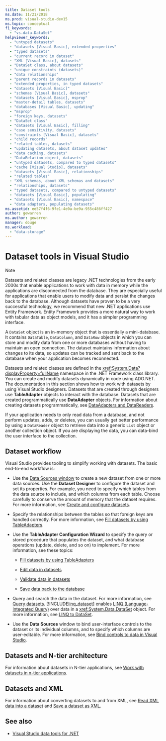 ```yaml
---
title: Dataset tools
ms.date: 11/21/2018
ms.prod: visual-studio-dev15
ms.topic: conceptual
f1_keywords:
  - "vs.data.DataSet"
helpviewer_keywords:
  - "untyped datasets"
  - "datasets [Visual Basic], extended properties"
  - "typed datasets"
  - "current record in dataset"
  - "XML [Visual Basic], datasets"
  - "DataSet class, about datasets"
  - "unique constraints (datasets)"
  - "data relationships"
  - "parent records in datasets"
  - "extended properties, in typed datasets"
  - "datasets [Visual Basic]"
  - "schemas [Visual Basic], datasets"
  - "datasets [Visual Basic], msprop"
  - "master-detail tables, datasets"
  - "databases [Visual Basic], updating"
  - "msprop"
  - "foreign keys, datasets"
  - "DataSet class"
  - "datasets [Visual Basic], filling"
  - "case sensitivity, datasets"
  - "constraints [Visual Basic], datasets"
  - "child records"
  - "related tables, datasets"
  - "updating datasets, about dataset updates"
  - "data caching, datasets"
  - "DataRelation object, datasets"
  - "untyped datasets, compared to typed datasets"
  - "cache [Visual Studio], datasets"
  - "datasets [Visual Basic], relationships"
  - "related tables"
  - "XML schemas, about XML schemas and datasets"
  - "relationships, datasets"
  - "typed datasets, compared to untyped datasets"
  - "datasets [Visual Basic], populating"
  - "datasets [Visual Basic], namespace"
  - "data adapters, populating datasets"
ms.assetid: ee57f4f6-9fe1-4e0a-be9a-955c486ff427
author: gewarren
ms.author: gewarren
manager: douge
ms.workload:
  - "data-storage"
---
```

# Dataset tools in Visual Studio

> [!NOTE]
> Datasets and related classes are legacy .NET technologies from the early 2000s that enable applications to work with data in memory while the applications are disconnected from the database. They are especially useful for applications that enable users to modify data and persist the changes back to the database. Although datasets have proven to be a very successful technology, we recommend that new .NET applications use Entity Framework. Entity Framework provides a more natural way to work with tabular data as object models, and it has a simpler programming interface.

A `DataSet` object is an in-memory object that is essentially a mini-database. It contains `DataTable`, `DataColumn`, and `DataRow` objects in which you can store and modify data from one or more databases without having to maintain an open connection. The dataset maintains information about changes to its data, so updates can be tracked and sent back to the database when your application becomes reconnected.

Datasets and related classes are defined in the <xref:System.Data?displayProperty=fullName> namespace in the .NET Framework class library. You can create and modify datasets dynamically in code using ADO.NET. The documentation in this section shows how to work with datasets by using Visual Studio designers. Datasets that are created through designers use **TableAdapter** objects to interact with the database. Datasets that are created programmatically use **DataAdapter** objects. For information about creating datasets programmatically, see [DataAdapters and DataReaders](/dotnet/framework/data/adonet/dataadapters-and-datareaders).

If your application needs to only read data from a database, and not perform updates, adds, or deletes, you can usually get better performance by using a `DataReader` object to retrieve data into a generic `List` object or another collection object. If you are displaying the data, you can data-bind the user interface to the collection.

## Dataset workflow

Visual Studio provides tooling to simplify working with datasets. The basic end-to-end workflow is:

- Use the [Data Sources window](add-new-data-sources.md#data-sources-window) to create a new dataset from one or more data sources. Use the **Dataset Designer** to configure the dataset and set its properties. For example, you need to specify which tables from the data source to include, and which columns from each table. Choose carefully to conserve the amount of memory that the dataset requires. For more information, see [Create and configure datasets](../data-tools/create-and-configure-datasets-in-visual-studio.md).

- Specify the relationships between the tables so that foreign keys are handled correctly. For more information, see [Fill datasets by using TableAdapters](../data-tools/fill-datasets-by-using-tableadapters.md).

- Use the **TableAdapter Configuration Wizard** to specify the query or stored procedure that populates the dataset, and what database operations (update, delete, and so on) to implement. For more information, see these topics:

    - [Fill datasets by using TableAdapters](../data-tools/fill-datasets-by-using-tableadapters.md)

    - [Edit data in datasets](../data-tools/edit-data-in-datasets.md)

    - [Validate data in datasets](../data-tools/validate-data-in-datasets.md)

    - [Save data back to the database](../data-tools/save-data-back-to-the-database.md)

- Query and search the data in the dataset. For more information, see [Query datasets](../data-tools/query-datasets.md). [!INCLUDE[linq_dataset](../data-tools/includes/linq_dataset_md.md)] enables [LINQ (Language-Integrated Query)](/dotnet/csharp/linq/) over data in a <xref:System.Data.DataSet> object. For more information, see [LINQ to DataSet](/dotnet/framework/data/adonet/linq-to-dataset).

- Use the **Data Sources** window to bind user-interface controls to the dataset or its individual columns, and to specify which columns are user-editable. For more information, see [Bind controls to data in Visual Studio](../data-tools/bind-controls-to-data-in-visual-studio.md).

## Datasets and N-tier architecture

For information about datasets in N-tier applications, see [Work with datasets in n-tier applications](../data-tools/work-with-datasets-in-n-tier-applications.md).

## Datasets and XML

For information about converting datasets to and from XML, see [Read XML data into a dataset](../data-tools/read-xml-data-into-a-dataset.md) and [Save a dataset as XML](../data-tools/save-a-dataset-as-xml.md).

## See also

- [Visual Studio data tools for .NET](../data-tools/visual-studio-data-tools-for-dotnet.md)